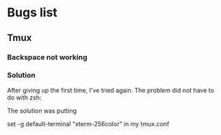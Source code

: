 # Bugs list

## Tmux

### Backspace not working

### Solution

After giving up the first time, I've tried again. The problem did not have to do with zsh:

The solution was putting

set -g default-terminal "xterm-256color"
in my tmux.conf
